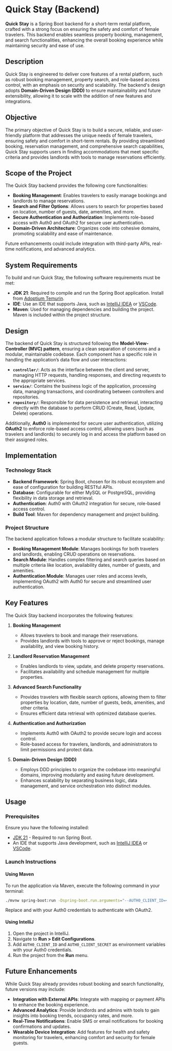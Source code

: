 # Quick Stay (Backend)

**Quick Stay** is a Spring Boot backend for a short-term rental platform, crafted with a strong focus on ensuring the safety and comfort of female travelers. This backend enables seamless property booking, management, and search functionalities, enhancing the overall booking experience while maintaining security and ease of use.

## Description
Quick Stay is engineered to deliver core features of a rental platform, such as robust booking management, property search, and role-based access control, with an emphasis on security and scalability. The backend's design adopts **Domain-Driven Design (DDD)** to ensure maintainability and future extensibility, allowing it to scale with the addition of new features and integrations.

## Objective
The primary objective of Quick Stay is to build a secure, reliable, and user-friendly platform that addresses the unique needs of female travelers, ensuring safety and comfort in short-term rentals. By providing streamlined booking, reservation management, and comprehensive search capabilities, Quick Stay supports users in finding accommodations that meet specific criteria and provides landlords with tools to manage reservations efficiently.


## Scope of the Project
The Quick Stay backend provides the following core functionalities:
- **Booking Management**: Enables travelers to easily manage bookings and landlords to manage reservations.
- **Search and Filter Options**: Allows users to search for properties based on location, number of guests, date, amenities, and more.
- **Secure Authentication and Authorization**: Implements role-based access with Auth0 and OAuth2 for secure user authentication.
- **Domain-Driven Architecture**: Organizes code into cohesive domains, promoting scalability and ease of maintenance.

Future enhancements could include integration with third-party APIs, real-time notifications, and advanced analytics.

## System Requirements
To build and run Quick Stay, the following software requirements must be met:
- **JDK 21**: Required to compile and run the Spring Boot application. Install from [Adoptium Temurin](https://adoptium.net/temurin/releases/).
- **IDE**: Use an IDE that supports Java, such as [IntelliJ IDEA](https://www.jetbrains.com/idea/download/) or [VSCode](https://code.visualstudio.com/download).
- **Maven**: Used for managing dependencies and building the project. Maven is included within the project structure.

## Design
The backend of Quick Stay is structured following the **Model-View-Controller (MVC) pattern**, ensuring a clean separation of concerns and a modular, maintainable codebase. Each component has a specific role in handling the application’s data flow and user interactions:
- **`controller/`**: Acts as the interface between the client and server, managing HTTP requests, handling responses, and directing requests to the appropriate services.
- **`service/`**: Contains the business logic of the application, processing data, managing transactions, and coordinating between controllers and repositories.
- **`repository/`**: Responsible for data persistence and retrieval, interacting directly with the database to perform CRUD (Create, Read, Update, Delete) operations.
  
Additionally, **Auth0** is implemented for secure user authentication, utilizing **OAuth2** to enforce role-based access control, allowing users (such as travelers and landlords) to securely log in and access the platform based on their assigned roles.

## Implementation

### Technology Stack
- **Backend Framework**: Spring Boot, chosen for its robust ecosystem and ease of configuration for building RESTful APIs.
- **Database**: Configurable for either MySQL or PostgreSQL, providing flexibility in data storage and retrieval.
- **Authentication**: Auth0 with OAuth2 integration for secure, role-based access control.
- **Build Tool**: Maven for dependency management and project building.

### Project Structure
The backend application follows a modular structure to facilitate scalability:
- **Booking Management Module**: Manages bookings for both travelers and landlords, enabling CRUD operations on reservations.
- **Search Module**: Handles complex filtering and search queries based on multiple criteria like location, availability dates, number of guests, and amenities.
- **Authentication Module**: Manages user roles and access levels, implementing OAuth2 with Auth0 for secure and streamlined user authentication.


## Key Features
The Quick Stay backend incorporates the following features:

1. **Booking Management**  
   - Allows travelers to book and manage their reservations.
   - Provides landlords with tools to approve or reject bookings, manage availability, and view booking history.
   
2. **Landlord Reservation Management**  
   - Enables landlords to view, update, and delete property reservations.
   - Facilitates availability and schedule management for multiple properties.

3. **Advanced Search Functionality**  
   - Provides travelers with flexible search options, allowing them to filter properties by location, date, number of guests, beds, amenities, and other criteria.
   - Ensures efficient data retrieval with optimized database queries.

4. **Authentication and Authorization**  
   - Implements Auth0 with OAuth2 to provide secure login and access control.
   - Role-based access for travelers, landlords, and administrators to limit permissions and protect data.

5. **Domain-Driven Design (DDD)**  
   - Employs DDD principles to organize the codebase into meaningful domains, improving modularity and easing future development.
   - Enhances scalability by separating business logic, data management, and service orchestration into distinct modules.


## Usage

### Prerequisites
Ensure you have the following installed:
- [JDK 21](https://adoptium.net/temurin/releases/) - Required to run Spring Boot.
- An IDE that supports Java development, such as [IntelliJ IDEA](https://www.jetbrains.com/idea/download) or [VSCode](https://code.visualstudio.com/download).

### Launch Instructions

#### Using Maven
To run the application via Maven, execute the following command in your terminal:
```bash
./mvnw spring-boot:run -Dspring-boot.run.arguments="--AUTH0_CLIENT_ID=<client-id> --AUTH0_CLIENT_SECRET=<client-secret>"
```
Replace <client-id> and <client-secret> with your Auth0 credentials to authenticate with OAuth2.



#### Using IntelliJ
1. Open the project in IntelliJ.
2. Navigate to **Run > Edit Configurations**.
3. Add `AUTH0_CLIENT_ID` and `AUTH0_CLIENT_SECRET` as environment variables with your Auth0 credentials.
4. Run the project from the **Run** menu.

## Future Enhancements
While Quick Stay already provides robust booking and search functionality, future versions may include:

- **Integration with External APIs**: Integrate with mapping or payment APIs to enhance the booking experience.
- **Advanced Analytics**: Provide landlords and admins with tools to gain insights into booking trends, occupancy rates, and more.
- **Real-Time Notifications**: Enable SMS or email notifications for booking confirmations and updates.
- **Wearable Device Integration**: Add features for health and safety monitoring for travelers, enhancing comfort and security for female guests.

